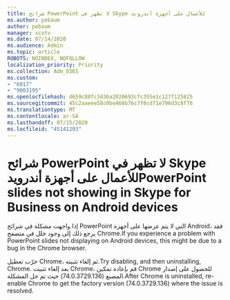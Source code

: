 ```yaml
---
title: شرائح PowerPoint لا تظهر في Skype للأعمال على أجهزة أندرويد
ms.author: pebaum
author: pebaum
manager: scotv
ms.date: 07/14/2020
ms.audience: Admin
ms.topic: article
ROBOTS: NOINDEX, NOFOLLOW
localization_priority: Priority
ms.collection: Adm_O365
ms.custom:
- "6017"
- "9003195"
ms.openlocfilehash: d659c88fc3436a2020693cfc355e1c127f125825
ms.sourcegitcommit: 45c2aaeee58c0be466b76c7f0cd71e796d3c8f76
ms.translationtype: MT
ms.contentlocale: ar-SA
ms.lasthandoff: 07/15/2020
ms.locfileid: "45141293"
---
```

# <a name="powerpoint-slides-not-showing-in-skype-for-business-on-android-devices"></a><span data-ttu-id="0a7c3-102">شرائح PowerPoint لا تظهر في Skype للأعمال على أجهزة أندرويد</span><span class="sxs-lookup"><span data-stu-id="0a7c3-102">PowerPoint slides not showing in Skype for Business on Android devices</span></span>

<span data-ttu-id="0a7c3-103">إذا واجهت مشكلة في شرائح PowerPoint التي لا يتم عرضها على أجهزة Android، فقد يرجع ذلك إلى وجود خلل في متصفح Chrome.</span><span class="sxs-lookup"><span data-stu-id="0a7c3-103">If you experience a problem with PowerPoint slides not displaying on Android devices, this might be due to a bug in the Chrome browser.</span></span>

<span data-ttu-id="0a7c3-104">جرّب تعطيل Chrome، ثم إلغاء تثبيته.</span><span class="sxs-lookup"><span data-stu-id="0a7c3-104">Try disabling, and then uninstalling, Chrome.</span></span> <span data-ttu-id="0a7c3-105">بعد إلغاء تثبيت Chrome، قم بإعادة تمكين Chrome للحصول على إصدار المصنع (74.0.3729.136) حيث تم حل المشكلة.</span><span class="sxs-lookup"><span data-stu-id="0a7c3-105">After Chrome is uninstalled, re-enable Chrome to get the factory version (74.0.3729.136) where the issue is resolved.</span></span>